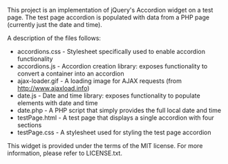 This project is an implementation of jQuery's Accordion widget on a test page. The test page accordion is populated with data from a PHP page (currently just the date and time).

A description of the files follows:

* accordions.css - Stylesheet specifically used to enable accordion functionality
* accordions.js - Accordion creation library: exposes functionality to convert a container into an accordion
* ajax-loader.gif - A loading image for AJAX requests (from http://www.ajaxload.info)
* date.js - Date and time library: exposes functionality to populate elements with date and time
* date.php - A PHP script that simply provides the full local date and time
* testPage.html - A test page that displays a single accordion with four sections
* testPage.css - A stylesheet used for styling the test page accordion

This widget is provided under the terms of the MIT license. For more information, please refer to LICENSE.txt.
